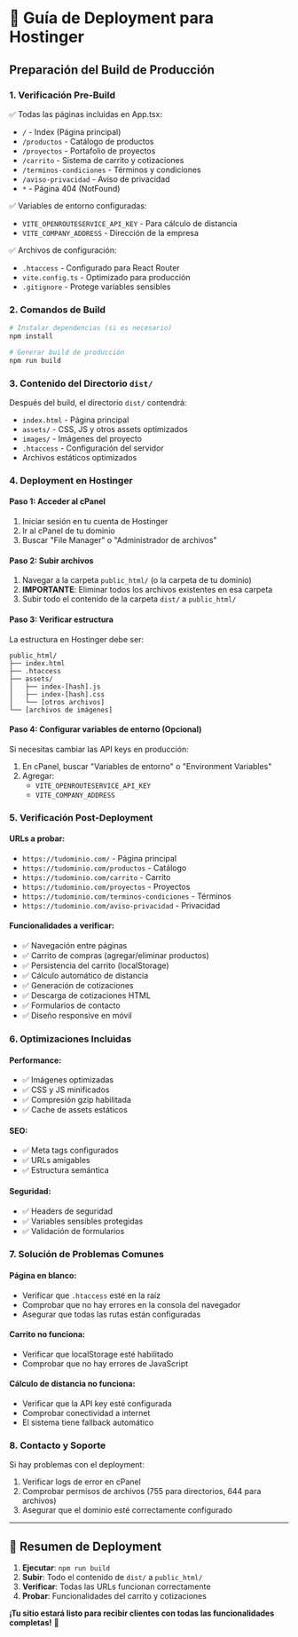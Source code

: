 # 🚀 Guía de Deployment para Hostinger

## Preparación del Build de Producción

### 1. **Verificación Pre-Build**
✅ Todas las páginas incluidas en App.tsx:
- `/` - Index (Página principal)
- `/productos` - Catálogo de productos  
- `/proyectos` - Portafolio de proyectos
- `/carrito` - Sistema de carrito y cotizaciones
- `/terminos-condiciones` - Términos y condiciones
- `/aviso-privacidad` - Aviso de privacidad
- `*` - Página 404 (NotFound)

✅ Variables de entorno configuradas:
- `VITE_OPENROUTESERVICE_API_KEY` - Para cálculo de distancia
- `VITE_COMPANY_ADDRESS` - Dirección de la empresa

✅ Archivos de configuración:
- `.htaccess` - Configurado para React Router
- `vite.config.ts` - Optimizado para producción
- `.gitignore` - Protege variables sensibles

### 2. **Comandos de Build**

```bash
# Instalar dependencias (si es necesario)
npm install

# Generar build de producción
npm run build
```

### 3. **Contenido del Directorio `dist/`**

Después del build, el directorio `dist/` contendrá:
- `index.html` - Página principal
- `assets/` - CSS, JS y otros assets optimizados
- `images/` - Imágenes del proyecto
- `.htaccess` - Configuración del servidor
- Archivos estáticos optimizados

### 4. **Deployment en Hostinger**

#### Paso 1: Acceder al cPanel
1. Iniciar sesión en tu cuenta de Hostinger
2. Ir al cPanel de tu dominio
3. Buscar "File Manager" o "Administrador de archivos"

#### Paso 2: Subir archivos
1. Navegar a la carpeta `public_html/` (o la carpeta de tu dominio)
2. **IMPORTANTE**: Eliminar todos los archivos existentes en esa carpeta
3. Subir todo el contenido de la carpeta `dist/` a `public_html/`

#### Paso 3: Verificar estructura
La estructura en Hostinger debe ser:
```
public_html/
├── index.html
├── .htaccess
├── assets/
│   ├── index-[hash].js
│   ├── index-[hash].css
│   └── [otros archivos]
└── [archivos de imágenes]
```

#### Paso 4: Configurar variables de entorno (Opcional)
Si necesitas cambiar las API keys en producción:
1. En cPanel, buscar "Variables de entorno" o "Environment Variables"
2. Agregar:
   - `VITE_OPENROUTESERVICE_API_KEY`
   - `VITE_COMPANY_ADDRESS`

### 5. **Verificación Post-Deployment**

#### URLs a probar:
- `https://tudominio.com/` - Página principal
- `https://tudominio.com/productos` - Catálogo
- `https://tudominio.com/carrito` - Carrito
- `https://tudominio.com/proyectos` - Proyectos
- `https://tudominio.com/terminos-condiciones` - Términos
- `https://tudominio.com/aviso-privacidad` - Privacidad

#### Funcionalidades a verificar:
- ✅ Navegación entre páginas
- ✅ Carrito de compras (agregar/eliminar productos)
- ✅ Persistencia del carrito (localStorage)
- ✅ Cálculo automático de distancia
- ✅ Generación de cotizaciones
- ✅ Descarga de cotizaciones HTML
- ✅ Formularios de contacto
- ✅ Diseño responsive en móvil

### 6. **Optimizaciones Incluidas**

#### Performance:
- ✅ Imágenes optimizadas
- ✅ CSS y JS minificados
- ✅ Compresión gzip habilitada
- ✅ Cache de assets estáticos

#### SEO:
- ✅ Meta tags configurados
- ✅ URLs amigables
- ✅ Estructura semántica

#### Seguridad:
- ✅ Headers de seguridad
- ✅ Variables sensibles protegidas
- ✅ Validación de formularios

### 7. **Solución de Problemas Comunes**

#### Página en blanco:
- Verificar que `.htaccess` esté en la raíz
- Comprobar que no hay errores en la consola del navegador
- Asegurar que todas las rutas están configuradas

#### Carrito no funciona:
- Verificar que localStorage esté habilitado
- Comprobar que no hay errores de JavaScript

#### Cálculo de distancia no funciona:
- Verificar que la API key esté configurada
- Comprobar conectividad a internet
- El sistema tiene fallback automático

### 8. **Contacto y Soporte**

Si hay problemas con el deployment:
1. Verificar logs de error en cPanel
2. Comprobar permisos de archivos (755 para directorios, 644 para archivos)
3. Asegurar que el dominio esté correctamente configurado

---

## 🎯 **Resumen de Deployment**

1. **Ejecutar**: `npm run build`
2. **Subir**: Todo el contenido de `dist/` a `public_html/`
3. **Verificar**: Todas las URLs funcionan correctamente
4. **Probar**: Funcionalidades del carrito y cotizaciones

**¡Tu sitio estará listo para recibir clientes con todas las funcionalidades completas!** 🚀

